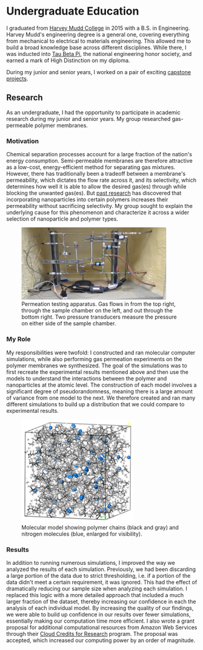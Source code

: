 # Undergraduate Education

I graduated from [Harvey Mudd College](https://www.hmc.edu/) in 2015 with a
B.S. in Engineering. Harvey Mudd's engineering degree is a general one,
covering everything from mechanical to electrical to materials engineering.
This allowed me to build a broad knowledge base across different disciplines.
While there, I was inducted into [Tau Beta Pi](http://tbp.org/home.cfm), the
national engineering honor society, and earned a mark of High Distinction on my
diploma.

During my junior and senior years, I worked on a pair of exciting [capstone
projects](/projects/clinic.html).

## Research

As an undergraduate, I had the opportunity to participate in academic research
during my junior and senior years. My group researched gas-permeable polymer
membranes.

### Motivation

Chemical separation processes account for a large fraction of the nation's
energy consumption. Semi-permeable membranes are therefore attractive as a
low-cost, energy-efficient method for separating gas mixtures. However, there
has traditionally been a tradeoff between a membrane's permeability, which
dictates the flow rate across it, and its selectivity, which determines how
well it is able to allow the desired gas(es) through while blocking the
unwanted gas(es). But [past
research](http://pubs.acs.org/doi/full/10.1021/cm020672j) has discovered that
incorporating nanoparticles into certain polymers increases their permeability
without sacrificing selectivity. My group sought to explain the underlying
cause for this phenomenon and characterize it across a wider selection of
nanoparticle and polymer types.

<figure>
    <img
      class="centered"
      src="/media/permeationChamber.png"
      alt="Permeation testing setup"
      style="width: 90%;"
    />
    <figcaption>
      Permeation testing apparatus. Gas flows in from the top right, through
      the sample chamber on the left, and out through the bottom right. Two
      pressure transducers measure the pressure on either side of the sample
      chamber.
    </figcaption>
</figure>

### My Role

My responsibilities were twofold: I constructed and ran molecular computer
simulations, while also performing gas permeation experiments on the polymer
membranes we synthesized. The goal of the simulations was to first recreate the
experimental results mentioned above and then use the models to understand the
interactions between the polymer and nanoparticles at the atomic level. The
construction of each model involves a significant degree of pseudorandomness,
meaning there is a large amount of variance from one model to the next. We
therefore created and ran many different simulations to build up a distribution
that we could compare to experimental results.

<figure>
    <img
      class="centered"
      src="/media/polymerModel.png"
      alt="Screenshot of polymer model"
      style="width: 70%;"
    />
    <figcaption>
      Molecular model showing polymer chains (black and gray) and nitrogen
      molecules (blue, enlarged for visibility).
    </figcaption>
</figure>

### Results

In addition to running numerous simulations, I improved the way we
analyzed the results of each simulation. Previously, we had been discarding a
large portion of the data due to strict thresholding, i.e. if a portion of the
data didn't meet a certain requirement, it was ignored. This had the effect of
dramatically reducing our sample size when analyzing each simulation. I
replaced this logic with a more detailed approach that included a much larger
fraction of the dataset, thereby increasing our confidence in each the analysis
of each individual model. By increasing the quality of our findings, we were
able to build up confidence in our results over fewer simulations, essentially
making our computation time more efficient. I also wrote a grant proposal for
additional computational resources from Amazon Web Services through their
[Cloud Credits for Research](https://aws.amazon.com/grants/) program. The
proposal was accepted, which increased our computing power by an order of
magnitude.

